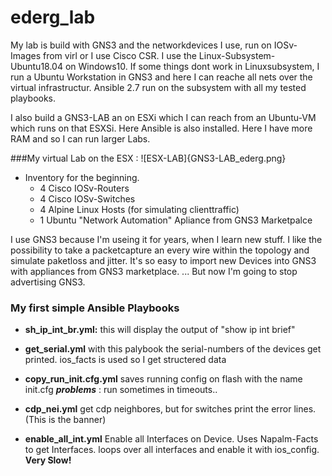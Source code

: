 # ederg_lab
My lab is build with GNS3 and the networkdevices I use, run on IOSv-Images from virl or I use Cisco CSR.
I use the Linux-Subsystem-Ubuntu18.04 on Windows10.
If some things dont work in Linuxsubsystem, I run a Ubuntu Workstation in GNS3 and here I can reache all nets over the virtual infrastructur.
Ansible 2.7 run on the subsystem with all my tested playbooks.

I also build a GNS3-LAB an on ESXi which I can reach from an Ubuntu-VM which runs on that ESXSi. Here Ansible is also installed.
Here I have more RAM and so I can run larger Labs.

###My virtual Lab on the ESX :
![ESX-LAB]{GNS3-LAB_ederg.png}
* Inventory for the beginning.
  * 4 Cisco IOSv-Routers
  * 4 Cisco IOSv-Switches
  * 4 Alpine Linux Hosts (for simulating clienttraffic)
  * 1 Ubuntu "Network Automation" Apliance from GNS3 Marketpalce

I use GNS3 because I'm useing it for years, when I learn new stuff. I like the possibility to take a packetcapture an every wire within the topology and simulate paketloss and jitter.
It's so easy to import new Devices into GNS3 with appliances from GNS3 marketplace. ... But now I'm going to stop advertising GNS3.

### My first simple Ansible Playbooks 
* **sh_ip_int_br.yml:**
    this will display the output of "show ip int brief"

* **get_serial.yml**
    with this palybook the serial-numbers of the devices get printed.
    ios_facts is used so I get structered data

* **copy_run_init.cfg.yml**
   saves running config on flash with the name init.cfg
   ***problems*** : run sometimes in timeouts..

* **cdp_nei.yml**
get cdp neighbores, but for switches print the error lines. (This is the banner)

* **enable_all_int.yml**
Enable all Interfaces on Device.
Uses Napalm-Facts to get Interfaces. loops over all interfaces and enable it with ios_config.
**Very Slow!**
